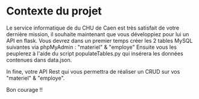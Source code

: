 <h1>Contexte du projet</h1>

Le service informatique de du CHU de Caen est très satisfait de votre dernière mission, il souhaite maintenant que vous développiez pour lui un API en flask.
Vous devrez dans un premier temps créer les 2 tables MySQL suivantes via phpMyAdmin : "materiel" & "employe"
Ensuite vous les peuplerez à l'aide du script populateTables.py qui insérera les données contenues dans data.json.

In fine, votre API Rest qui vous permettra de réaliser un CRUD sur vos  "materiel" & "employe".

Bon courage !!
